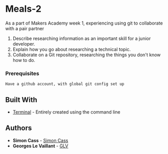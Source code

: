 # Meals-2 

As a part of Makers Academy week 1, experiencing using git to collaborate with a pair partner

1. Describe researching information as an important skill for a junior developer.
2. Explain how you go about researching a technical topic.
3. Collaborate on a Git repository, researching the things you don't know how to do.

### Prerequisites

```
Have a github account, with global git config set up
```

## Built With

* [Terminal](https://www.iterm2.com/) - Entirely created using the command line

## Authors

* **Simon Cass** - [Simon Cass](https://github.com/scass91)
* **Georges Le Vaillant** - [GLV](https://github.com/stonefarmer9)

